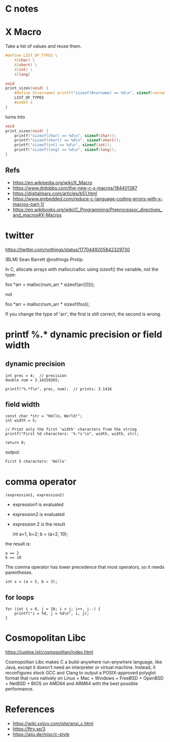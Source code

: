 # C notes

# X Macro

Take a list of values and reuse them.

```c
#define LIST_OF_TYPES \
    X(char) \
    X(short) \
    X(int) \
    X(long)

```

```c
void
print_sizes(void) {
    #define X(varname) printf("sizeof(#varname) == %d\n", sizeof(varname))
    LIST_OF_TYPES
    #undef x
}
```
turns into
```c
void
print_sizes(void) {
    printf("sizeof(char) == %d\n", sizeof(char));
    printf("sizeof(short) == %d\n", sizeof(short));
    printf("sizeof(int) == %d\n", sizeof(int));
    printf("sizeof(long) == %d\n", sizeof(long));
}

```


## Refs
* <https://en.wikipedia.org/wiki/X_Macro>
* <https://www.drdobbs.com/the-new-c-x-macros/184401387>
* <https://digitalmars.com/articles/b51.html>
* <https://www.embedded.com/reduce-c-language-coding-errors-with-x-macros-part-1/>
* <https://en.wikibooks.org/wiki/C_Programming/Preprocessor_directives_and_macros#X-Macros>

# twitter

https://twitter.com/nothings/status/1770449205842329730

(BLM) Sean Barrett
@nothings
Protip:

In C, allocate arrays with malloc/calloc using sizeof() the variable, not the type:

   foo *arr = malloc(num_arr * sizeof(arr[0]));

not

   foo *arr = malloc(num_arr * sizeof(foo));

If you change the type of 'arr', the first is still correct, the second is wrong.

# printf %.* dynamic precision or field width


## dynamic precision

    int prec = 4;  // precision
    double num = 3.14159265;

    printf("%.*f\n", prec, num);  // prints: 3.1416

## field width

    const char *str = "Hello, World!";
    int width = 5;

    // Print only the first 'width' characters from the string
    printf("First %d characters: '%.*s'\n", width, width, str);

    return 0;

output:

    First 5 characters: 'Hello'

# comma operator

    (expression1, expression2)

* expression1 is evaluated
* expression2 is evaluated
* expression 2 is the result

    int a=1, b=2;
    b = (a=2, 10);

the result is:

    a == 2
    b == 10

The comma operator has lower precedence that most operators, so it needs parentheses.

    int x = (a = 5, b = 3);

## for loops

    for (int i = 0, j = 10; i < j; i++, j--) {
        printf("i = %d, j = %d\n", i, j);
    }

# Cosmopolitan Libc

https://justine.lol/cosmopolitan/index.html

Cosmopolitan Libc makes C a build-anywhere run-anywhere language, like Java, except it doesn't need an interpreter or virtual machine. Instead, it reconfigures stock GCC and Clang to output a POSIX-approved polyglot format that runs natively on Linux + Mac + Windows + FreeBSD + OpenBSD + NetBSD + BIOS on AMD64 and ARM64 with the best possible performance. 

# References

* <https://wiki.xxiivv.com/site/ansi_c.html>
* <https://ftrv.se/3>
* <https://aiju.de/misc/c-style>

